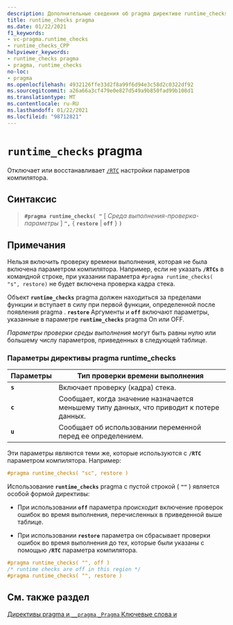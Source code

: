 ```yaml
---
description: Дополнительные сведения об pragma директиве runtime_checks в Microsoft C/C++
title: runtime_checks pragma
ms.date: 01/22/2021
f1_keywords:
- vc-pragma.runtime_checks
- runtime_checks_CPP
helpviewer_keywords:
- runtime_checks pragma
- pragma, runtime_checks
no-loc:
- pragma
ms.openlocfilehash: 4932126ffe33d2f8a99f6d94e3c58d2c0322df92
ms.sourcegitcommit: a26a66a3cf479e0e827d549a9b850fad99b108d1
ms.translationtype: MT
ms.contentlocale: ru-RU
ms.lasthandoff: 01/22/2021
ms.locfileid: "98712821"
---
```

# <a name="runtime_checks-no-locpragma"></a>`runtime_checks` pragma

Отключает или восстанавливает [`/RTC`](../build/reference/rtc-run-time-error-checks.md) настройки параметров компилятора.

## <a name="syntax"></a>Синтаксис

> **`#pragma runtime_checks( "`** [ *Среда выполнения-проверка-параметры* ] **`",`** { **`restore`** | **`off`** } **`)`**

## <a name="remarks"></a>Примечания

Нельзя включить проверку времени выполнения, которая не была включена параметром компилятора. Например, если не указать **`/RTCs`** в командной строке, при указании параметра `#pragma runtime_checks( "s", restore)` не будет включена проверка кадра стека.

Объект **`runtime_checks`** pragma должен находиться за пределами функции и вступает в силу при первой функции, определенной после появления pragma . **`restore`** Аргументы и **`off`** включают параметры, указанные в параметре **`runtime_checks`** pragma On или OFF.

*Параметры проверки среды выполнения* могут быть равны нулю или большему числу параметров, приведенных в следующей таблице.

### <a name="parameters-of-the-runtime_checks-pragma"></a>Параметры директивы pragma runtime_checks

| Параметры | Тип проверки времени выполнения |
|--------------------|-----------------------------|
| **`s`** | Включает проверку (кадра) стека. |
| **`c`** | Сообщает, когда значение назначается меньшему типу данных, что приводит к потере данных. |
| **`u`** | Сообщает об использовании переменной перед ее определением. |

Эти параметры являются теми же, которые используются с **`/RTC`** параметром компилятора. Например:

```cpp
#pragma runtime_checks( "sc", restore )
```

Использование **`runtime_checks`** pragma с пустой строкой ( **`""`** ) является особой формой директивы:

- При использовании **`off`** параметра происходит включение проверок ошибок во время выполнения, перечисленных в приведенной выше таблице.

- При использовании **`restore`** параметра он сбрасывает проверки ошибок во время выполнения до тех, которые были указаны с помощью **`/RTC`** параметра компилятора.

```cpp
#pragma runtime_checks( "", off )
/* runtime checks are off in this region */
#pragma runtime_checks( "", restore )
```

## <a name="see-also"></a>См. также раздел

[Директивы pragma и `__pragma` `_Pragma` Ключевые слова и](./pragma-directives-and-the-pragma-keyword.md)
